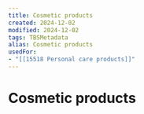 ```yaml
---
title: Cosmetic products
created: 2024-12-02
modified: 2024-12-02
tags: TBSMetadata
alias: Cosmetic products
usedFor:
- "[[15518 Personal care products]]"
---
```

# Cosmetic products

